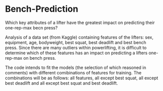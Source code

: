 # Bench-Prediction

Which key attributes of a lifter have the greatest impact on predicting their one-rep-max becn press?

Analysis of a data set (from Kaggle) containing features of the lifters: sex, equipment, age, bodyweight, best squat, best deadlift and best bench press.
Since there are many outliers within powerlifting, it is difficult to determine which of these features has an impact on predicting a lifters one-rep-max on bench press.

The code intends to fit the models (the selection of which reasoned in comments) with different comibinations of features for training. The combinations will be as follows: all features, all except best squat, all except best deadlift and all except best squat and best deadlift. 
